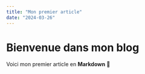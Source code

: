 ```yaml
---
title: "Mon premier article"
date: "2024-03-26"
---
```


# Bienvenue dans mon blog

Voici mon premier article en **Markdown** 🎉 